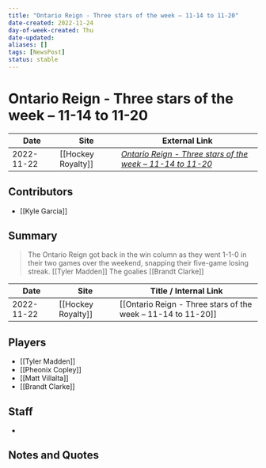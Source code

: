 ```yaml
---
title: "Ontario Reign - Three stars of the week – 11-14 to 11-20"
date-created: 2022-11-24
day-of-week-created: Thu
date-updated: 
aliases: []
tags: [NewsPost]
status: stable
---
```


# Ontario Reign - Three stars of the week – 11-14 to 11-20

| Date       | Site               | External Link                                                                                                                                            |
| ---------- | ------------------ | -------------------------------------------------------------------------------------------------------------------------------------------------------- |
| 2022-11-22 | [[Hockey Royalty]] | [*Ontario Reign - Three stars of the week – 11-14 to 11-20*](https://hockeyroyalty.com/2022/11/22/ontario-reign-three-stars-of-the-week-11-14-to-11-20/) |

## Contributors
- [[Kyle Garcia]]

## Summary
> The Ontario Reign got back in the win column as they went 1-1-0 in their two games over the weekend, snapping their five-game losing streak.
> [[Tyler Madden]]
> The goalies
> [[Brandt Clarke]]

| Date       | Site               | Title / Internal Link                                        |
| ---------- | ------------------ | ------------------------------------------------------------ |
| 2022-11-22 | [[Hockey Royalty]] | [[Ontario Reign - Three stars of the week – 11-14 to 11-20]] |

## Players
- [[Tyler Madden]]
- [[Pheonix Copley]]
- [[Matt Villalta]]
- [[Brandt Clarke]]

## Staff
- 

## Notes and Quotes
> 

